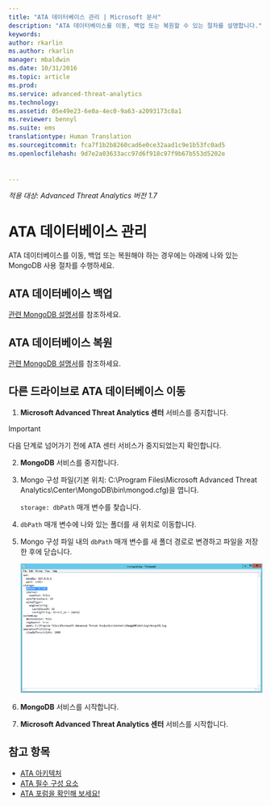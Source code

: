 ```yaml
---
title: "ATA 데이터베이스 관리 | Microsoft 문서"
description: "ATA 데이터베이스를 이동, 백업 또는 복원할 수 있는 절차를 설명합니다."
keywords: 
author: rkarlin
ms.author: rkarlin
manager: mbaldwin
ms.date: 10/31/2016
ms.topic: article
ms.prod: 
ms.service: advanced-threat-analytics
ms.technology: 
ms.assetid: 05e49e23-6e0a-4ec0-9a63-a2093173c8a1
ms.reviewer: bennyl
ms.suite: ems
translationtype: Human Translation
ms.sourcegitcommit: fca7f1b2b8260cad6e0ce32aad1c9e1b53fc0ad5
ms.openlocfilehash: 9d7e2a03633acc97d6f918c97f9b67b553d5202e


---
```


*적용 대상: Advanced Threat Analytics 버전 1.7*



# <a name="ata-database-management"></a>ATA 데이터베이스 관리
ATA 데이터베이스를 이동, 백업 또는 복원해야 하는 경우에는 아래에 나와 있는 MongoDB 사용 절차를 수행하세요.

## <a name="backing-up-the-ata-database"></a>ATA 데이터베이스 백업
[관련 MongoDB 설명서](http://docs.mongodb.org/manual/administration/backup/)를 참조하세요.

## <a name="restoring-the-ata-database"></a>ATA 데이터베이스 복원
[관련 MongoDB 설명서](http://docs.mongodb.org/manual/administration/backup/)를 참조하세요.

## <a name="moving-the-ata-database-to-another-drive"></a>다른 드라이브로 ATA 데이터베이스 이동

1.  **Microsoft Advanced Threat Analytics 센터** 서비스를 중지합니다.

> [!Important] 
> 다음 단계로 넘어가기 전에 ATA 센터 서비스가 중지되었는지 확인합니다.

2.  **MongoDB** 서비스를 중지합니다.

3.  Mongo 구성 파일(기본 위치: C:\Program Files\Microsoft Advanced Threat Analytics\Center\MongoDB\bin\mongod.cfg)을 엽니다.

    `storage: dbPath` 매개 변수를 찾습니다.

4.  `dbPath` 매개 변수에 나와 있는 폴더를 새 위치로 이동합니다.

5.  Mongo 구성 파일 내의 `dbPath` 매개 변수를 새 폴더 경로로 변경하고 파일을 저장한 후에 닫습니다.

    ![MongoDB 구성 이미지 수정](media/ATA-mongoDB-moveDB.png)

6.  **MongoDB** 서비스를 시작합니다.

7. **Microsoft Advanced Threat Analytics 센터** 서비스를 시작합니다.

## <a name="see-also"></a>참고 항목
- [ATA 아키텍처](/advanced-threat-analytics/plan-design/ata-architecture)
- [ATA 필수 구성 요소](/advanced-threat-analytics/plan-design/ata-prerequisites)
- [ATA 포럼을 확인해 보세요!](https://social.technet.microsoft.com/Forums/security/home?forum=mata)




<!--HONumber=Nov16_HO3-->



